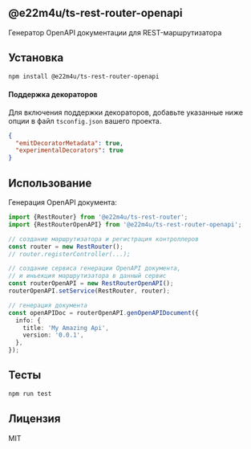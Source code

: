 ## @e22m4u/ts-rest-router-openapi

Генератор OpenAPI документации для REST-маршрутизатора

## Установка

```bash
npm install @e22m4u/ts-rest-router-openapi
```

#### Поддержка декораторов

Для включения поддержки декораторов, добавьте указанные
ниже опции в файл `tsconfig.json` вашего проекта.

```json
{
  "emitDecoratorMetadata": true,
  "experimentalDecorators": true
}
```

## Использование

Генерация OpenAPI документа:

```ts
import {RestRouter} from '@e22m4u/ts-rest-router';
import {RestRouterOpenAPI} from '@e22m4u/ts-rest-router-openapi';

// создание маршрутизатора и регистрация контроллеров
const router = new RestRouter();
// router.registerController(...);

// создание сервиса генерации OpenAPI документа,
// и иньекция маршрутизатора в данный сервис
const routerOpenAPI = new RestRouterOpenAPI();
routerOpenAPI.setService(RestRouter, router);

// генерация документа
const openAPIDoc = routerOpenAPI.genOpenAPIDocument({
  info: {
    title: 'My Amazing Api',
    version: '0.0.1',
  },
});
```

## Тесты

```bash
npm run test
```

## Лицензия

MIT

